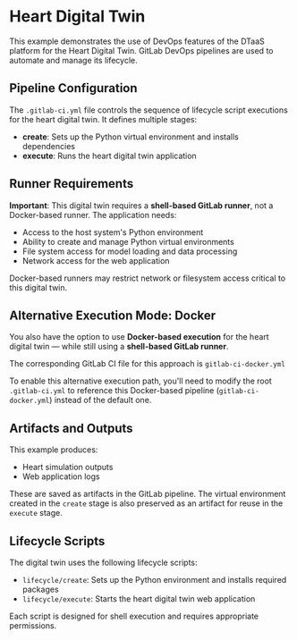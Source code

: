 # Heart Digital Twin

This example demonstrates the use of DevOps features of the DTaaS platform for the Heart Digital Twin.
GitLab DevOps pipelines are used to automate and manage its lifecycle.

## Pipeline Configuration

The `.gitlab-ci.yml` file controls the sequence of lifecycle script executions for the heart digital twin. It defines multiple stages:

* **create**: Sets up the Python virtual environment and installs dependencies
* **execute**: Runs the heart digital twin application

## Runner Requirements

**Important**: This digital twin requires a **shell-based GitLab runner**, not a Docker-based runner. The application needs:

* Access to the host system's Python environment
* Ability to create and manage Python virtual environments
* File system access for model loading and data processing
* Network access for the web application

Docker-based runners may restrict network or filesystem access critical to this digital twin.

## Alternative Execution Mode: Docker

You also have the option to use **Docker-based execution** for the heart digital twin — while still using a **shell-based GitLab runner**.

The corresponding GitLab CI file for this approach is `gitlab-ci-docker.yml`

To enable this alternative execution path, you'll need to modify the root `.gitlab-ci.yml` to reference this Docker-based pipeline (`gitlab-ci-docker.yml`) instead of the default one.

## Artifacts and Outputs

This example produces:

* Heart simulation outputs
* Web application logs

These are saved as artifacts in the GitLab pipeline. The virtual environment created in the `create` stage is also preserved as an artifact for reuse in the `execute` stage.

## Lifecycle Scripts

The digital twin uses the following lifecycle scripts:

* `lifecycle/create`: Sets up the Python environment and installs required packages
* `lifecycle/execute`: Starts the heart digital twin web application

Each script is designed for shell execution and requires appropriate permissions.
